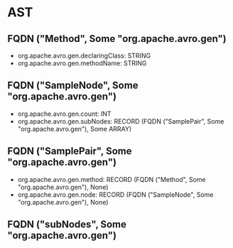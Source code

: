# AST
## FQDN ("Method", Some "org.apache.avro.gen")
* org.apache.avro.gen.declaringClass: STRING
* org.apache.avro.gen.methodName: STRING
## FQDN ("SampleNode", Some "org.apache.avro.gen")
* org.apache.avro.gen.count: INT
* org.apache.avro.gen.subNodes: RECORD (FQDN ("SamplePair", Some "org.apache.avro.gen"), Some ARRAY)
## FQDN ("SamplePair", Some "org.apache.avro.gen")
* org.apache.avro.gen.method: RECORD (FQDN ("Method", Some "org.apache.avro.gen"), None)
* org.apache.avro.gen.node: RECORD (FQDN ("SampleNode", Some "org.apache.avro.gen"), None)
## FQDN ("subNodes", Some "org.apache.avro.gen")
